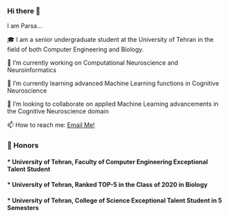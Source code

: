 ### Hi there 👋

I am Parsa...

:mortar_board: I am a senior undergraduate student at the University of Tehran in the field of both Computer Engineering and Biology.

🔭 I’m currently working on Computational Neuroscience and Neuroinformatics

🌱 I’m currently learning advanced Machine Learning functions in Cognitive Neuroscience

👯 I’m looking to collaborate on applied Machine Learning advancements in the Cognitive Neuroscience domain

📫 How to reach me: [Email Me!](mailto:parsamadinei@gmail.com)

### 🚀 Honors
#### * University of Tehran, Faculty of Computer Engineering Exceptional Talent Student
#### * University of Tehran, Ranked TOP-5 in the Class of 2020 in Biology
#### * University of Tehran, College of Science Exceptional Talent Student in 5 Semesters

<!--
**pmadinei/pmadinei** is a ✨ _special_ ✨ repository because its `README.md` (this file) appears on your GitHub profile.

